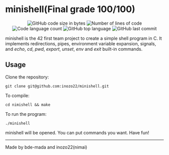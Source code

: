# minishell(Final grade 100/100)


<p align="center">
	<img alt="GitHub code size in bytes" src="https://img.shields.io/github/languages/code-size/inozo22/minishell?color=lightblue" />
	<img alt="Number of lines of code" src="https://img.shields.io/tokei/lines/github/inozo22/minishell?color=critical" />
	<img alt="Code language count" src="https://img.shields.io/github/languages/count/inozo22/minishell?color=yellow" />
	<img alt="GitHub top language" src="https://img.shields.io/github/languages/top/inozo22/minishell?color=blue" />
	<img alt="GitHub last commit" src="https://img.shields.io/github/last-commit/inozo22/minishell?color=green" />
</p>

<p align="center">

minishell is the 42 first team project to create a simple shell program in C. It implements redirections, pipes, environment variable expansion, signals, and *echo*, *cd*, *pwd*, *export*, *unset*, *env* and *exit* built-in commands.


## Usage

Clone the repository:

```
git clone git@github.com:inozo22/minishell.git
```

To compile:

```shell
cd nimishell && make
```

To run the program:

```shell
./minishell
```
minishell will be opened. You can put commands you want. Have fun!


---
Made by bde-mada and inozo22(nimai)